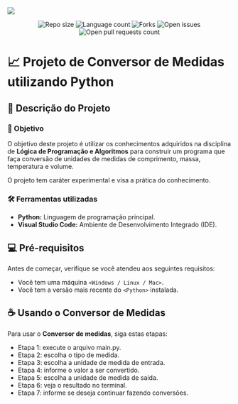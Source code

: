 <img src="Imagens/banner-pokemon-dataset.png"/>

<p align="center">
  <img src="https://img.shields.io/github/repo-size/lucasfcomaru/Pokemon_dataset_analysis?style=for-the-badge" alt="Repo size" title="Repo size"/>
  <img src="https://img.shields.io/github/languages/count/lucasfcomaru/Pokemon_dataset_analysis?style=for-the-badge" alt="Language count" title="Language count"/>
  <img src="https://img.shields.io/github/forks/lucasfcomaru/Pokemon_dataset_analysis?style=for-the-badge" alt="Forks" title="Forks"/>
  <img src="https://img.shields.io/bitbucket/issues/lucasfcomaru/Pokemon_dataset_analysis?style=for-the-badge" alt="Open issues" title="Open issues"/>
  <img src="https://img.shields.io/bitbucket/pr-raw/lucasfcomaru/Pokemon_dataset_analysis?style=for-the-badge" alt="Open pull requests count" title="Open pull requests"/>
</p>

# 📈 Projeto de Conversor de Medidas utilizando Python
## 📢 Descrição do Projeto
### 🎯 Objetivo
<p align="left">
    O objetivo deste projeto é utilizar os conhecimentos adquiridos na disciplina de <b>Lógica de Programação e Algoritmos</b> para construir um programa que faça conversão de unidades de medidas de comprimento, massa, temperatura e volume.
</p>
<p align="left">
  O projeto tem caráter experimental e visa a prática do conhecimento.
</p>

### 🛠️ Ferramentas utilizadas
<ul>
  <li><b>Python:</b> Linguagem de programação principal.</li>
  <li><b>Visual Studio Code:</b> Ambiente de Desenvolvimento Integrado (IDE).</li>
</ul>

## 💻 Pré-requisitos

Antes de começar, verifique se você atendeu aos seguintes requisitos:

- Você tem uma máquina `<Windows / Linux / Mac>`.
- Você tem a versão mais recente do `<Python>` instalada.

## ☕ Usando o Conversor de Medidas

Para usar o <b>Conversor de medidas</b>, siga estas etapas:

<ul>
    <li>Etapa 1: execute o arquivo main.py.</li>
    <li>Etapa 2: escolha o tipo de medida.</li>
    <li>Etapa 3: escolha a unidade de medida de entrada.</li>
    <li>Etapa 4: informe o valor a ser convertido.</li>
    <li>Etapa 5: escolha a unidade de medida de saída.</li>
    <li>Etapa 6: veja o resultado no terminal.</li>
    <li>Etapa 7: informe se deseja continuar fazendo conversões.</li>
</ul>

